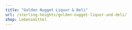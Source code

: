 ```yaml
---
title: "Golden Nugget Liquor & Deli"
url: /sterling-heights/golden-nugget-liquor-und-deli/
shop: Lebensmittel
---
```

